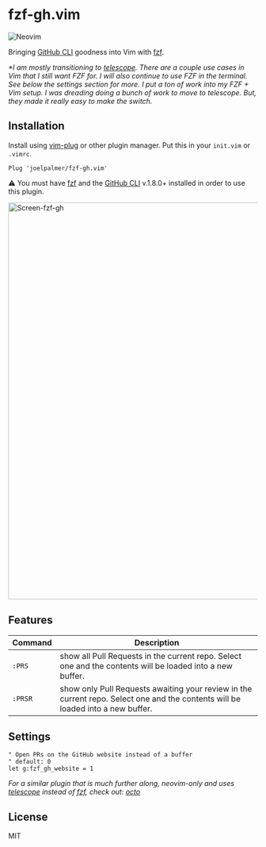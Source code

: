 # fzf-gh.vim

![Neovim](https://img.shields.io/badge/editor-Neovim-green?logo=neovim&style=plastic)

Bringing [GitHub CLI](https://cli.github.com/) goodness into Vim with [fzf](https://github.com/junegunn/fzf).

_*I am mostly transitioning to [telescope](https://github.com/nvim-telescope/telescope.nvim). There are a couple use cases in Vim that I still want FZF for. I will also continue to use FZF in the terminal. See below the settings section for more. I put a ton of work into my FZF + Vim setup. I was dreading doing a bunch of work to move to telescope. But, they made it really easy to make the switch._

## Installation

Install using [vim-plug](https://github.com/junegunn/vim-plug) or other plugin manager.
Put this in your `init.vim` or `.vimrc`.

```vim
Plug 'joelpalmer/fzf-gh.vim'
```

⚠️  You must have [fzf](https://github.com/junegunn/fzf) and the [GitHub CLI](https://cli.github.com/) v.1.8.0+ installed in order to use this plugin.

<img width="800" alt="Screen-fzf-gh" src="https://user-images.githubusercontent.com/8049061/113742815-9c030000-96c8-11eb-9845-dc18b5a94f8b.png">

## Features

| Command | Description |
|---|---|
| `:PRS` | show all Pull Requests in the current repo. Select one and the contents will be loaded into a new buffer.
| `:PRSR` | show only Pull Requests awaiting your review in the current repo. Select one and the contents will be loaded into a new buffer.  |

## Settings

```vim
" Open PRs on the GitHub website instead of a buffer
" default: 0
let g:fzf_gh_website = 1
```



_For a similar plugin that is much further along, neovim-only and uses [telescope](https://github.com/nvim-telescope/telescope.nvim) instead of [fzf](https://github.com/junegunn/fzf.vim), check out: [octo](https://github.com/pwntester/octo.nvim)_

## License

MIT
